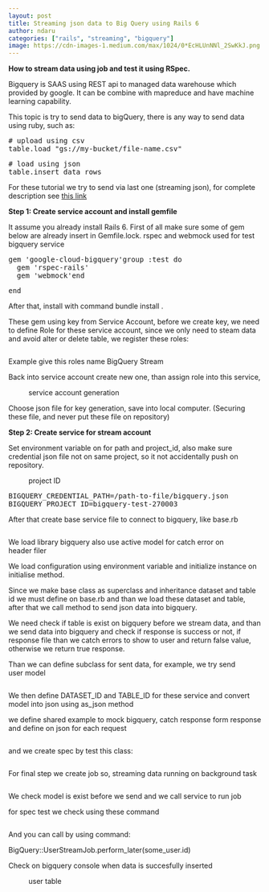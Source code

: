 ```yaml
---
layout: post
title: Streaming json data to Big Query using Rails 6
author: ndaru
categories: ["rails", "streaming", "bigquery"]
image: https://cdn-images-1.medium.com/max/1024/0*EcHLUnNNl_2SwKkJ.png
---
```

<p><strong>How to stream data using job and test it using RSpec.</strong></p><p>Bigquery is SAAS using REST api to managed data warehouse which provided by google. It can be combine with mapreduce and have machine learning capability.</p><p>This topic is try to send data to bigQuery, there is any way to send data using ruby, such as:</p><pre># upload using csv<br>table.load &quot;gs://my-bucket/file-name.csv&quot;</pre><pre># load using json<br>table.insert data_rows</pre><p>For these tutorial we try to send via last one (streaming json), for complete description see <a href="https://googleapis.dev/ruby/google-cloud-bigquery/latest/index.html">this link</a></p><p><strong>Step 1: Create service account and install gemfile</strong></p><p>It assume you already install Rails 6. First of all make sure some of gem below are already insert in Gemfile.lock. rspec and webmock used for test bigquery service</p><pre>gem &#39;google-cloud-bigquery&#39;group :test do<br>  gem &#39;rspec-rails&#39;<br>  gem &#39;webmock&#39;end</pre><pre>end</pre><p>After that, install with command bundle install .</p><p>These gem using key from Service Account, before we create key, we need to define Role for these service account, since we only need to steam data and avoid alter or delete table, we register these roles:</p><iframe src="" width="0" height="0" frameborder="0" scrolling="no"><a href="https://medium.com/media/74ec259e9bea87810300e07e83d1caef/href">https://medium.com/media/74ec259e9bea87810300e07e83d1caef/href</a></iframe><p>Example give this roles name BigQuery Stream</p><p>Back into service account create new one, than assign role into this service,</p><figure><img alt="" src="https://cdn-images-1.medium.com/max/1024/0*EcHLUnNNl_2SwKkJ.png" /><figcaption>service account generation</figcaption></figure><p>Choose json file for key generation, save into local computer. (Securing these file, and never put these file on repository)</p><p><strong>Step 2: Create service for stream account</strong></p><p>Set environment variable on for path and project_id, also make sure credential json file not on same project, so it not accidentally push on repository.</p><figure><img alt="" src="https://cdn-images-1.medium.com/max/1024/0*008l5QIKVFsRJEg3.png" /><figcaption>project ID</figcaption></figure><pre>BIGQUERY_CREDENTIAL_PATH=/path-to-file/bigquery.json<br>BIGQUERY_PROJECT_ID=bigquery-test-270003</pre><p>After that create base service file to connect to bigquery, like base.rb</p><iframe src="" width="0" height="0" frameborder="0" scrolling="no"><a href="https://medium.com/media/e2718b7ccebeae01e758d23699e5b5a2/href">https://medium.com/media/e2718b7ccebeae01e758d23699e5b5a2/href</a></iframe><p>We load library bigquery also use active model for catch error on header filer</p><p>We load configuration using environment variable and initialize instance on initialise method.</p><p>Since we make base class as superclass and inheritance dataset and table id we must define on base.rb and than we load these dataset and table, after that we call method to send json data into bigquery.</p><p>We need check if table is exist on bigquery before we stream data, and than we send data into bigquery and check if response is success or not, if response file than we catch errors to show to user and return false value, otherwise we return true response.</p><p>Than we can define subclass for sent data, for example, we try send user model</p><iframe src="" width="0" height="0" frameborder="0" scrolling="no"><a href="https://medium.com/media/f593ba8e2688475d92c0fada3c821e8d/href">https://medium.com/media/f593ba8e2688475d92c0fada3c821e8d/href</a></iframe><p>We then define DATASET_ID and TABLE_ID for these service and convert model into json using as_json method</p><p>we define shared example to mock bigquery, catch response form response and define on json for each request</p><iframe src="" width="0" height="0" frameborder="0" scrolling="no"><a href="https://medium.com/media/784244e3a72257afa198ae161bb14030/href">https://medium.com/media/784244e3a72257afa198ae161bb14030/href</a></iframe><p>and we create spec by test this class:</p><iframe src="" width="0" height="0" frameborder="0" scrolling="no"><a href="https://medium.com/media/dad452302be6d75066db8ca40709aab9/href">https://medium.com/media/dad452302be6d75066db8ca40709aab9/href</a></iframe><p>For final step we create job so, streaming data running on background task</p><iframe src="" width="0" height="0" frameborder="0" scrolling="no"><a href="https://medium.com/media/f9a89d3198aef6b74687b416190f1936/href">https://medium.com/media/f9a89d3198aef6b74687b416190f1936/href</a></iframe><p>We check model is exist before we send and we call service to run job</p><p>for spec test we check using these command</p><iframe src="" width="0" height="0" frameborder="0" scrolling="no"><a href="https://medium.com/media/f44bb47ef4cc88e3f28004f72058a0a0/href">https://medium.com/media/f44bb47ef4cc88e3f28004f72058a0a0/href</a></iframe><p>And you can call by using command:</p><p>BigQuery::UserStreamJob.perform_later(some_user.id)</p><p>Check on bigquery console when data is succesfully inserted</p><figure><img alt="" src="https://cdn-images-1.medium.com/max/1024/0*a-7b53oaGAZ58qAh.png" /><figcaption>user table</figcaption></figure><img src="https://medium.com/_/stat?event=post.clientViewed&referrerSource=full_rss&postId=c422ac47d520" width="1" height="1">